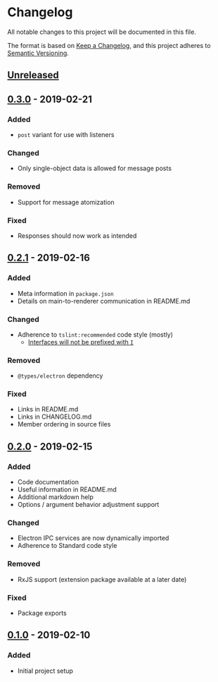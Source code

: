 # Changelog

All notable changes to this project will be documented in this file.

The format is based on [Keep a Changelog][KEEP-A-CHANGELOG],
and this project adheres to [Semantic Versioning][SEMVER].

## [Unreleased]

## [0.3.0] - 2019-02-21

### Added
- `post` variant for use with listeners

### Changed
- Only single-object data is allowed for message posts

### Removed
- Support for message atomization

### Fixed
- Responses should now work as intended

## [0.2.1] - 2019-02-16

### Added
- Meta information in `package.json`
- Details on main-to-renderer communication in README.md

### Changed
- Adherence to `tslint:recommended` code style (mostly)
  - [Interfaces will not be prefixed with `I`][no-interface-prefix]

### Removed
- `@types/electron` dependency

### Fixed
- Links in README.md
- Links in CHANGELOG.md
- Member ordering in source files

## [0.2.0] - 2019-02-15

### Added
- Code documentation
- Useful information in README.md
- Additional markdown help
- Options / argument behavior adjustment support

### Changed
- Electron IPC services are now dynamically imported
- Adherence to Standard code style

### Removed
- RxJS support (extension package available at a later date)

### Fixed
- Package exports

## [0.1.0] - 2019-02-10

### Added
- Initial project setup

<!-- General references -->
[KEEP-A-CHANGELOG]: https://keepachangelog.com/en/1.0.0/
[SEMVER]: https://semver.org/spec/v2.0.0.html
[no-interface-prefix]: https://stackoverflow.com/questions/31876947/confused-about-the-interface-and-class-coding-guidelines-for-typescript/41967120#41967120

<!-- Versions -->
[Unreleased]: https://github.com/axaptional/electron-ipc/compare/v0.3.0...HEAD
[0.3.0]: https://github.com/axaptional/electron-ipc/compare/v0.2.1...v0.3.0
[0.2.1]: https://github.com/axaptional/electron-ipc/compare/v0.2.0...v0.2.1
[0.2.0]: https://github.com/axaptional/electron-ipc/compare/v0.1.0...v0.2.0
[0.1.0]: https://github.com/axaptional/electron-ipc/releases/tag/v0.1.0
